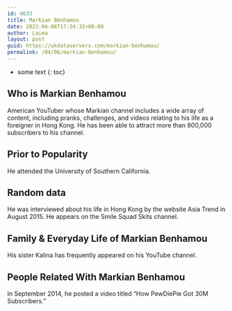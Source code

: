 ```yaml
---
id: 4633
title: Markian Benhamou
date: 2021-04-06T17:24:32+00:00
author: Laima
layout: post
guid: https://ukdataservers.com/markian-benhamou/
permalink: /04/06/markian-benhamou/
---
```


* some text
{: toc}


## Who is Markian Benhamou
                  
                  
                  
American YouTuber whose Markian channel includes a wide array of content, including pranks, challenges, and videos relating to his life as a foreigner in Hong Kong. He has been able to attract more than 800,000 subscribers to his channel.
                  
              
            
              
            
                
                
                
## Prior to Popularity
                  
                  
                  
He attended the University of Southern California.
                  
              
            
              
            
                
                
                
## Random data
                  
                  
                  
He was interviewed about his life in Hong Kong by the website Asia Trend in August 2015. He appears on the Smile Squad Skits channel.
                  
              
            
              
            
                
                
                
## Family & Everyday Life of Markian Benhamou
                  
                  
                  
His sister Kalina has frequently appeared on his YouTube channel.
                  
              
            
              
            
                
                
                
## People Related With Markian Benhamou
                  
                  
                  
In September 2014, he posted a video titled &#8220;How PewDiePie Got 30M Subscribers.&#8221;
                  
              
            
              
            
                
              
            
              
              
            
            
              
            
          
          
          